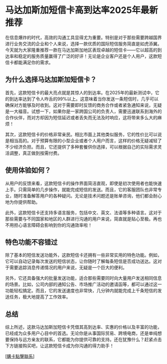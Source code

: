 # 马达加斯加短信卡高到达率2025年最新推荐

在信息爆炸的时代，高效的沟通工具显得尤为重要。特别是对于那些需要跨越国界进行业务交流的企业和个人来说，选择一款优质的国际短信服务简直是如虎添翼。今天就为大家隆重推荐一款在马达加斯加地区表现卓越的短信卡——它以超高的到达率和稳定的服务质量赢得了广泛的好评！无论是企业客户还是个人用户，这款短信卡都能满足你的需求。

## 为什么选择马达加斯加短信卡？

首先，这款短信卡的最大亮点就是其惊人的到达率。在2025年的最新测试中，它的到达率达到了令人咋舌的99%以上。这意味着当你发送一条短信时，几乎可以确保对方能够及时收到。这对于需要即时反馈的商务合作或者紧急通知来说，无疑是一大福音。试想一下，如果你是一家跨国公司的负责人，需要迅速联系到海外的合作伙伴，而对方却因为短信延迟或者丢失而无法及时响应，这将带来多么大的麻烦！

其次，这款短信卡的价格非常亲民。相比市面上其他类似服务，它的性价比可以说是相当高的。对于预算有限的小型企业或者个人用户而言，这样的价格无疑减轻了不少经济负担。而且，它还提供了多种套餐供你选择，可以根据自己的实际需求灵活调整，真正做到按需付费。

## 使用体验如何？

从用户的反馈来看，这款短信卡的操作界面简洁直观，即使是初次使用者也能快速上手。只需简单的几步操作，就能完成短信的发送。而且，它的客服团队也非常专业，随时准备解答用户的各种疑问。无论是技术问题还是账单咨询，他们都会耐心地为你提供帮助。

此外，这款短信卡还支持多语言服务，包括中文、英文、法语等多种语言。这对于那些需要与不同国家和地区的人群进行沟通的用户来说，简直就是贴心至极。再也不用担心语言障碍会影响到你的沟通效率啦！

## 特色功能不容错过

除了基本的短信发送功能外，这款短信卡还拥有一些非常实用的特色功能。例如，它可以自动记录每次发送的短信状态，让你随时了解每条短信是否成功送达。这对于需要追踪消息传递情况的用户来说，无疑是一个巨大的便利。

另外，它还具备强大的批量发送功能，适合那些需要同时向大量用户发送相同信息的场景。比如，公司内部的通知公告、市场推广活动的邀请函等，都可以通过这一功能轻松搞定。而且，它的发送速度也非常快，几分钟内就能完成上千条短信的发送任务，极大地提高了工作效率。

## 总结

综上所述，这款马达加斯加短信卡凭借其高到达率、实惠的价格以及丰富的功能，已经成为众多用户心目中的首选。无论你是从事国际贸易、跨境电商，还是单纯想要保持与远方亲友的联系，它都能为你提供可靠的支持。还在犹豫什么？赶紧点击下方链接购买吧，让这款短信卡成为你沟通的得力助手！

[[購卡點擊聯系](https://t.me/s/SXDXQF)]